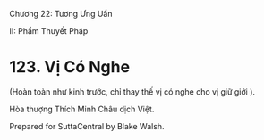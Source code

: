  

Chương 22: Tương Ưng Uẩn

II: Phẩm Thuyết Pháp

# 123\. Vị Có Nghe

(Hoàn toàn như kinh trước, chỉ thay thế vị có nghe cho vị giữ giới ).

Hòa thượng Thích Minh Châu dịch Việt.

Prepared for SuttaCentral by Blake Walsh.